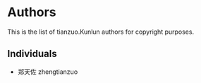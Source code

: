 Authors
=======

This is the list of tianzuo.Kunlun authors for copyright purposes.

Individuals
-----------

 * 郑天佐 zhengtianzuo
 